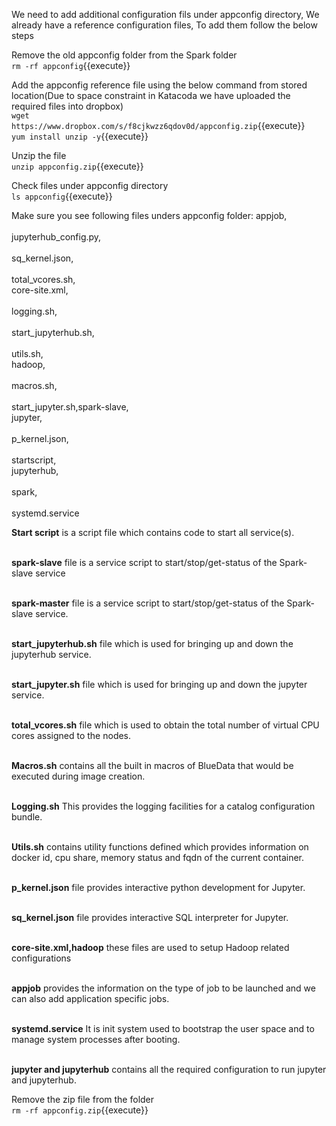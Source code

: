 

We need to add additional configuration fils under appconfig directory, We already have a reference configuration files, To add them follow the below steps<br>

Remove the old appconfig folder from the Spark folder<br>
`rm -rf appconfig`{{execute}}

Add the appconfig reference file using the below command from stored location(Due to space constraint in Katacoda we have uploaded the required files into dropbox)<br>
`wget https://www.dropbox.com/s/f8cjkwzz6qdov0d/appconfig.zip`{{execute}}
<br>`yum install unzip -y`{{execute}}

Unzip the file<br>
`unzip appconfig.zip`{{execute}}

Check files under appconfig directory<br>
`ls appconfig`{{execute}}

Make sure you see following files unders appconfig folder:
appjob,<br>         
jupyterhub_config.py, <br>  
sq_kernel.json, <br>       
total_vcores.sh,<br> 
core-site.xml,<br>  
logging.sh,<br>           
start_jupyterhub.sh,<br>  
utils.sh,<br> 
hadoop,<br>         
macros.sh,<br>            
start_jupyter.sh,spark-slave,<br> 
jupyter,<br>        
p_kernel.json,<br>        
startscript,<br> 
jupyterhub, <br>   
spark, <br>            
systemd.service

<b>Start script</b> is a script file which contains code to start all service(s).<br>

<br><b>spark-slave</b> file is a service script to start/stop/get-status of the Spark-slave service

<br><b>spark-master</b>  file is a service script to start/stop/get-status of the Spark-slave service.

<br><b>start_jupyterhub.sh</b> file which is used for bringing up and down the jupyterhub service.

<br><b>start_jupyter.sh</b> file which is used for bringing up and down the jupyter service.

<br><b> total_vcores.sh</b> file which is used to obtain the total number of virtual CPU cores assigned to the nodes.

<br><b>Macros.sh</b> contains all the built in macros of BlueData that would be executed during image creation.

<br><b>Logging.sh</b> This provides the logging facilities for a catalog configuration bundle. 

<br><b>Utils.sh</b> contains utility functions defined which provides information on docker id, cpu share, memory status and fqdn of the current container.

<br><b>p_kernel.json</b> file provides interactive python development for Jupyter.

<br><b> sq_kernel.json</b> file provides interactive SQL interpreter for Jupyter.

<br><b>core-site.xml,hadoop</b> these files are used to setup Hadoop related configurations

<br><b>appjob</b> provides the information on the type of job to be launched and we can also add application specific jobs.<br>

<br><b>systemd.service</b> It is init system used to bootstrap the user space and to manage system processes after booting.

<br><b>jupyter and jupyterhub</b> contains all the required configuration to run jupyter and jupyterhub.
  
Remove the zip file from the folder<br>
`rm -rf appconfig.zip`{{execute}}

